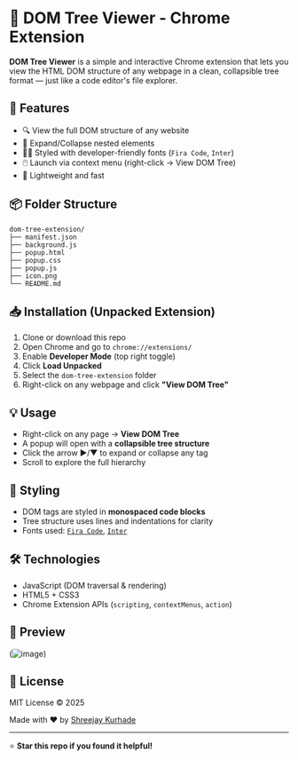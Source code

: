 # 🌳 DOM Tree Viewer - Chrome Extension

**DOM Tree Viewer** is a simple and interactive Chrome extension that lets you view the HTML DOM structure of any webpage in a clean, collapsible tree format — just like a code editor's file explorer.

## 🧩 Features

- 🔍 View the full DOM structure of any website
- 🌲 Expand/Collapse nested elements  
- 🧑‍💻 Styled with developer-friendly fonts (`Fira Code`, `Inter`)
- 🖱️ Launch via context menu (right-click → View DOM Tree)
- 🚀 Lightweight and fast

## 📦 Folder Structure

```
dom-tree-extension/
├── manifest.json
├── background.js
├── popup.html
├── popup.css
├── popup.js
├── icon.png
└── README.md
```

## 📥 Installation (Unpacked Extension)

1. Clone or download this repo
2. Open Chrome and go to `chrome://extensions/`
3. Enable **Developer Mode** (top right toggle)
4. Click **Load Unpacked**
5. Select the `dom-tree-extension` folder
6. Right-click on any webpage and click **"View DOM Tree"**

## 💡 Usage

- Right-click on any page → **View DOM Tree**
- A popup will open with a **collapsible tree structure**
- Click the arrow ▶/▼ to expand or collapse any tag
- Scroll to explore the full hierarchy

## 🎨 Styling

- DOM tags are styled in **monospaced code blocks**
- Tree structure uses lines and indentations for clarity
- Fonts used: [`Fira Code`](https://fonts.google.com/specimen/Fira+Code), [`Inter`](https://fonts.google.com/specimen/Inter)

## 🛠️ Technologies

- JavaScript (DOM traversal & rendering)
- HTML5 + CSS3
- Chrome Extension APIs (`scripting`, `contextMenus`, `action`)

## 📸 Preview
(![image](https://github.com/user-attachments/assets/ecd45f3f-a24e-447b-a3b8-c30a9fffa4b3))


## 📃 License

MIT License © 2025

Made with ❤️ by [Shreejay Kurhade](https://github.com/shreejaykurhade)

---

⭐ **Star this repo if you found it helpful!**
